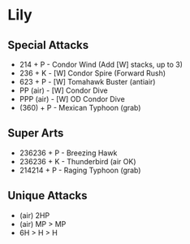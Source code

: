# Lily

## Special Attacks​
- 214 + P - Condor Wind (Add [W] stacks, up to 3)
- 236 + K - [W] Condor Spire (Forward Rush)
- 623 + P - [W] Tomahawk Buster (antiair)
- PP (air) - [W] Condor Dive
- PPP (air) - [W] OD Condor Dive
- (360) + P - Mexican Typhoon (grab)
## Super Arts​
- 236236 + P - Breezing Hawk
- 236236 + K - Thunderbird (air OK)
- 214214 + P - Raging Typhoon (grab)
## Unique Attacks​
- (air) 2HP
- (air) MP > MP
- 6H > H > H
